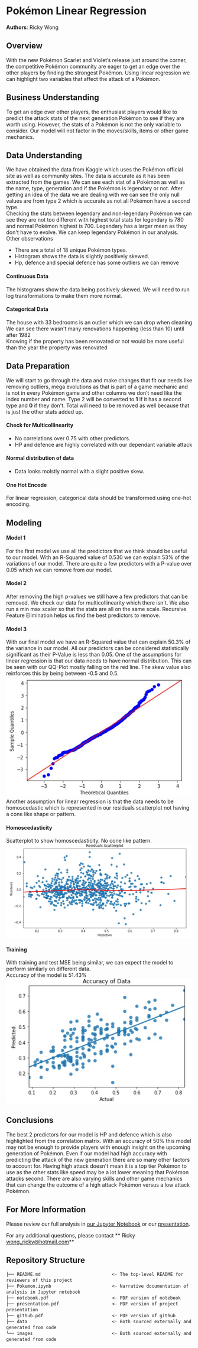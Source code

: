# Pokémon Linear Regression

**Authors**: Ricky Wong

## Overview

With the new Pokémon Scarlet and Violet’s release just around the corner, the competitive Pokémon community are eager to get an edge over the other players by finding the strongest Pokémon. Using linear regression we can highlight two variables that affect the attack of a Pokémon.

## Business Understanding

To get an edge over other players, the enthusiast players would like to predict the attack stats of the next generation Pokémon to see if they are worth using. However, the stats of a Pokémon is not the only variable to consider. Our model will not factor in the moves/skills, items or other game mechanics. 

## Data Understanding

We have obtained the data from Kaggle which uses the Pokémon official site as well as community sites. The data is accurate as it has been extracted from the games. We can see each stat of a Pokémon as well as the name, type, generation and if the Pokémon is legendary or not.
After getting an idea of the data we are dealing with we can see the only null values are from type 2 which is accurate as not all Pokémon have a second type.<br />
Checking the stats between legendary and non-legendary Pokémon we can see they are not too different with highest total stats for legendary is 780 and normal Pokémon highest is 700. Legendary has a larger mean as they don't have to evolve. We can keep legendary Pokémon in our analysis.<br /> 
Other observations
- There are a total of 18 unique Pokémon types.
- Histogram shows the data is slightly positively skewed.
- Hp, defence and special defence has some outliers we can remove

#### Continuous Data
The histograms show the data being positively skewed. We will need to run log transformations to make them more normal.

#### Categorical Data
The house with 33 bedrooms is an outlier which we can drop when cleaning <br />
We can see there wasn't many renovations happening (less than 10) until after 1982 <br />
Knowing if the property has been renovated or not would be more useful than the year the property was renovated 


## Data Preparation

We will start to go through the data and make changes that fit our needs like removing outliers, mega evolutions as that is part of a game mechanic and is not in every Pokémon game and other columns we don’t need like the index number and name. Type 2 will be converted to **1** if it has a second type and **0** if they don't. Total will need to be removed as well because that is just the other stats added up.

#### Check for Multicollinearity
 - No correlations over 0.75 with other predictors.
 - HP and defence are highly correlated with our dependant variable attack

#### Normal distribution of data
- Data looks molstly normal with a slight positive skew.

#### One Hot Encode
For linear regression, categorical data should be transformed using one-hot encoding.


## Modeling

#### Model 1
For the first model we use all the predictors that we think should be useful to our model. With an R-Squared value of 0.530 we can explain 53% of the variations of our model. There are quite a few predictors with a P-value over 0.05 which we can remove from our model.

#### Model 2
After removing the high p-values we still have a few predictors that can be removed. We check our data for multicollinearity which there isn't. We also run a min max scaler so that the stats are all on the same scale. Recursive Feature Elimination helps us find the best predictors to remove.

#### Model 3
With our final model we have an R-Squared value that can explain 50.3% of the variance in our model. All our predictors can be considered statistically significant as their P-Value is less than 0.05.
One of the assumptions for linear regression is that our data needs to have normal distribution. This can be seen with our QQ-Plot mostly falling on the red line. The skew value also reinforces this by being between -0.5 and 0.5. ![QQ-Plot](images/qq-plot.JPG)
Another assumption for linear regression is that the data needs to be homoscedastic which is represented in our residuals scatterplot not having a cone like shape or pattern.

#### Homoscedasticity
Scatterplot to show homoscedasticity. No cone like pattern.
![Residual Scatterplot](images/scatter.JPG)

#### Training
With training and test MSE being similar, we can expect the model to perform similarly on different data.<br />
Accuracy of the model is 51.43%
![Accuracy](images/accuracy.JPG)


## Conclusions
The best 2 predictors for our model is HP and defence which is also highlighted from the correlation matrix. With an accuracy of 50% this model may not be enough to provide players with enough insight on the upcoming generation of Pokémon. Even if our model had high accuracy with predicting the attack of the new generation there are so many other factors to account for.
Having high attack doesn't mean it is a top tier Pokémon to use as the other stats like speed may be a lot lower meaning that Pokémon attacks second. There are also varying skills and other game mechanics that can change the outcome of a high attack Pokémon versus a low attack Pokémon. 



## For More Information

Please review our full analysis in [our Jupyter Notebook](./Pokemon.ipynb) or our [presentation](./presentation.pdf).

For any additional questions, please contact ** Ricky wong_ricky@hotmail.com**

## Repository Structure


```
├── README.md                           <- The top-level README for reviewers of this project
├── Pokemon.ipynb                       <- Narrative documentation of analysis in Jupyter notebook
├── notebook.pdf                        <- PDF version of notebook
├── presentation.pdf                    <- PDF version of project presentation
├── github.pdf                          <- PDF version of github  
├── data                                <- Both sourced externally and generated from code
└── images                              <- Both sourced externally and generated from code
```
